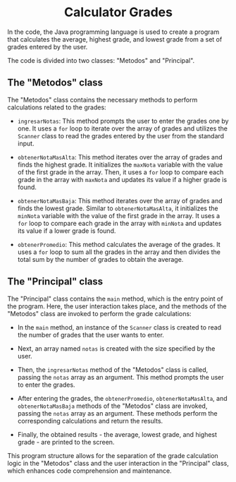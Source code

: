 <div align="center">
  <h1 id="Calculadora">Calculator Grades</h1>
</div>

<p>
In the code, the Java programming language is used to create a program that calculates the average, highest grade, and lowest grade from a set of grades entered by the user.

The code is divided into two classes: "Metodos" and "Principal".

## The "Metodos" class

The "Metodos" class contains the necessary methods to perform calculations related to the grades:

- `ingresarNotas`: This method prompts the user to enter the grades one by one. It uses a `for` loop to iterate over the array of grades and utilizes the `Scanner` class to read the grades entered by the user from the standard input.

- `obtenerNotaMasAlta`: This method iterates over the array of grades and finds the highest grade. It initializes the `maxNota` variable with the value of the first grade in the array. Then, it uses a `for` loop to compare each grade in the array with `maxNota` and updates its value if a higher grade is found.

- `obtenerNotaMasBaja`: This method iterates over the array of grades and finds the lowest grade. Similar to `obtenerNotaMasAlta`, it initializes the `minNota` variable with the value of the first grade in the array. It uses a `for` loop to compare each grade in the array with `minNota` and updates its value if a lower grade is found.

- `obtenerPromedio`: This method calculates the average of the grades. It uses a `for` loop to sum all the grades in the array and then divides the total sum by the number of grades to obtain the average.

## The "Principal" class

The "Principal" class contains the `main` method, which is the entry point of the program. Here, the user interaction takes place, and the methods of the "Metodos" class are invoked to perform the grade calculations:

- In the `main` method, an instance of the `Scanner` class is created to read the number of grades that the user wants to enter.

- Next, an array named `notas` is created with the size specified by the user.

- Then, the `ingresarNotas` method of the "Metodos" class is called, passing the `notas` array as an argument. This method prompts the user to enter the grades.

- After entering the grades, the `obtenerPromedio`, `obtenerNotaMasAlta`, and `obtenerNotaMasBaja` methods of the "Metodos" class are invoked, passing the `notas` array as an argument. These methods perform the corresponding calculations and return the results.

- Finally, the obtained results - the average, lowest grade, and highest grade - are printed to the screen.

This program structure allows for the separation of the grade calculation logic in the "Metodos" class and the user interaction in the "Principal" class, which enhances code comprehension and maintenance.

</p>